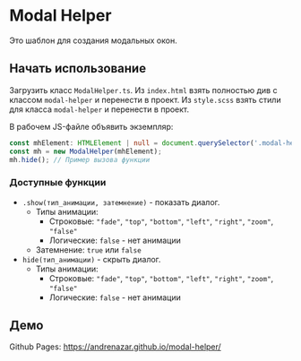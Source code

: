 # Modal Helper
Это шаблон для создания модальных окон.

## Начать использование
Загрузить класс `ModalHelper.ts`.
Из `index.html` взять полностью див с классом `modal-helper` и перенести в проект.
Из `style.scss` взять стили для класса `modal-helper` и перенести в проект.

В рабочем JS-файле объявить экземпляр:
```typescript
const mhElement: HTMLElement | null = document.querySelector('.modal-helper');
const mh = new ModalHelper(mhElement);
mh.hide(); // Пример вызова функции
```

### Доступные функции
- `.show(тип_анимации, затемнение)` - показать диалог.
  - Типы анимации:
    - Строковые: `"fade"`, `"top"`, `"bottom"`, `"left"`, `"right"`, `"zoom"`, `"false"` 
    - Логические: `false` - нет анимации
  - Затемнение: `true` или `false`
- `hide(тип_анимации)` - скрыть диалог.
  - Типы анимации:
    - Строковые: `"fade"`, `"top"`, `"bottom"`, `"left"`, `"right"`, `"zoom"`, `"false"` 
    - Логические: `false` - нет анимации

## Демо
Github Pages: https://andrenazar.github.io/modal-helper/
